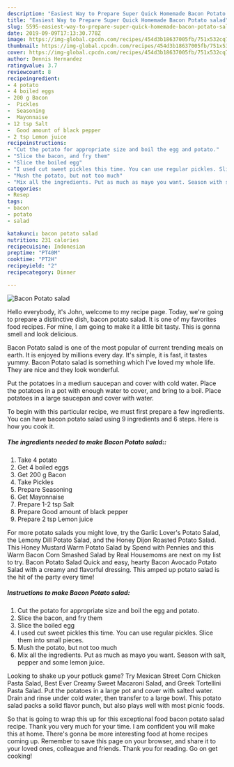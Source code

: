 ```yaml
---
description: "Easiest Way to Prepare Super Quick Homemade Bacon Potato salad"
title: "Easiest Way to Prepare Super Quick Homemade Bacon Potato salad"
slug: 5595-easiest-way-to-prepare-super-quick-homemade-bacon-potato-salad
date: 2019-09-09T17:13:30.778Z
image: https://img-global.cpcdn.com/recipes/454d3b18637005fb/751x532cq70/bacon-potato-salad-recipe-main-photo.jpg
thumbnail: https://img-global.cpcdn.com/recipes/454d3b18637005fb/751x532cq70/bacon-potato-salad-recipe-main-photo.jpg
cover: https://img-global.cpcdn.com/recipes/454d3b18637005fb/751x532cq70/bacon-potato-salad-recipe-main-photo.jpg
author: Dennis Hernandez
ratingvalue: 3.7
reviewcount: 8
recipeingredient:
- 4 potato
- 4 boiled eggs
- 200 g Bacon
-  Pickles
-  Seasoning
-  Mayonnaise
- 12 tsp Salt
-  Good amount of black pepper
- 2 tsp Lemon juice
recipeinstructions:
- "Cut the potato for appropriate size and boil the egg and potato."
- "Slice the bacon, and fry them"
- "Slice the boiled egg"
- "I used cut sweet pickles this time. You can use regular pickles. Slice them into small pieces."
- "Mush the potato, but not too much"
- "Mix all the ingredients. Put as much as mayo you want. Season with salt, pepper and some lemon juice."
categories:
- Resep
tags:
- bacon
- potato
- salad

katakunci: bacon potato salad
nutrition: 231 calories
recipecuisine: Indonesian
preptime: "PT40M"
cooktime: "PT2H"
recipeyield: "2"
recipecategory: Dinner

---
```



![Bacon Potato salad](https://img-global.cpcdn.com/recipes/454d3b18637005fb/751x532cq70/bacon-potato-salad-recipe-main-photo.jpg)

Hello everybody, it's John, welcome to my recipe page. Today, we're going to prepare a distinctive dish, bacon potato salad. It is one of my favorites food recipes. For mine, I am going to make it a little bit tasty. This is gonna smell and look delicious.

Bacon Potato salad is one of the most popular of current trending meals on earth. It is enjoyed by millions every day. It's simple, it is fast, it tastes yummy. Bacon Potato salad is something which I've loved my whole life. They are nice and they look wonderful.

Put the potatoes in a medium saucepan and cover with cold water. Place the potatoes in a pot with enough water to cover, and bring to a boil. Place potatoes in a large saucepan and cover with water.


To begin with this particular recipe, we must first prepare a few ingredients. You can have bacon potato salad using 9 ingredients and 6 steps. Here is how you cook it.

##### The ingredients needed to make Bacon Potato salad::

1. Take 4 potato
1. Get 4 boiled eggs
1. Get 200 g Bacon
1. Take  Pickles
1. Prepare  Seasoning
1. Get  Mayonnaise
1. Prepare 1-2 tsp Salt
1. Prepare  Good amount of black pepper
1. Prepare 2 tsp Lemon juice


For more potato salads you might love, try the Garlic Lover&#39;s Potato Salad, the Lemony Dill Potato Salad, and the Honey Dijon Roasted Potato Salad. This Honey Mustard Warm Potato Salad by Spend with Pennies and this Warm Bacon Corn Smashed Salad by Real Housemoms are next on my list to try. Bacon Potato Salad Quick and easy, hearty Bacon Avocado Potato Salad with a creamy and flavorful dressing. This amped up potato salad is the hit of the party every time! 

##### Instructions to make Bacon Potato salad:

1. Cut the potato for appropriate size and boil the egg and potato.
1. Slice the bacon, and fry them
1. Slice the boiled egg
1. I used cut sweet pickles this time. You can use regular pickles. Slice them into small pieces.
1. Mush the potato, but not too much
1. Mix all the ingredients. Put as much as mayo you want. Season with salt, pepper and some lemon juice.


Looking to shake up your potluck game? Try Mexican Street Corn Chicken Pasta Salad, Best Ever Creamy Sweet Macaroni Salad, and Greek Tortellini Pasta Salad. Put the potatoes in a large pot and cover with salted water. Drain and rinse under cold water, then transfer to a large bowl. This potato salad packs a solid flavor punch, but also plays well with most picnic foods. 

So that is going to wrap this up for this exceptional food bacon potato salad recipe. Thank you very much for your time. I am confident you will make this at home. There's gonna be more interesting food at home recipes coming up. Remember to save this page on your browser, and share it to your loved ones, colleague and friends. Thank you for reading. Go on get cooking!
